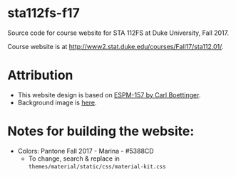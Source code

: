 # sta112fs-f17

Source code for course website for STA 112FS at Duke University, Fall 2017.

Course website is at http://www2.stat.duke.edu/courses/Fall17/sta112.01/.

# Attribution

- This website design is based on [ESPM-157 by Carl Boettinger](https://espm-157.carlboettiger.info/).
- Background image is [here](https://media.licdn.com/mpr/mpr/AAEAAQAAAAAAAAkrAAAAJDI5MmUxNzNiLWNmYjAtNDFiOC04YWRiLTQ2YjhiZGExNzY0Mw.jpg).

# Notes for building the website:

- Colors: Pantone Fall 2017 - Marina - #5388CD
  - To change, search & replace in `themes/material/static/css/material-kit.css`